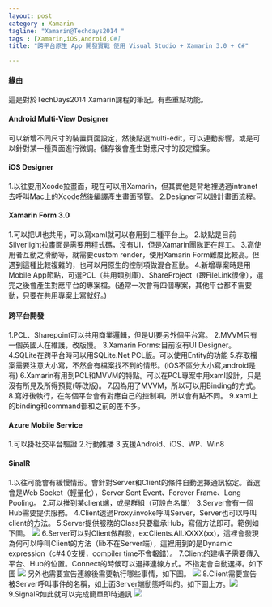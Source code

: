 ```yaml
---
layout: post
category : Xamarin 
tagline: "Xamarin@Techdays2014 "
tags : [Xamarin,iOS,Android,C#]
title: "跨平台原生 App 開發實戰 使用 Visual Studio + Xamarin 3.0 + C#"

---
```


#### 緣由

這是對於TechDays2014 Xamarin課程的筆記。有些重點功能。

#### Android Multi-View Designer

可以新增不同尺寸的裝置頁面設定，然後點選multi-edit，可以連動影響，或是可以針對某一種頁面進行微調。儲存後會產生對應尺寸的設定檔案。

#### iOS Designer

1.以往要用Xcode拉畫面，現在可以用Xamarin，但其實他是背地裡透過intranet去呼叫Mac上的Xcode然後編譯產生畫面預覽。
2.Designer可以設計畫面流程。

#### Xamarin Form 3.0
1.可以把UI也共用，可以寫xaml就可以套用到三種平台上。
2.缺點是目前Silverlight拉畫面是需要用程式碼，沒有UI，但是Xamarin團隊正在趕工。
3.高使用者互動之滑動等，就需要custom render，使用Xamarin Form難度比較高。但遇到這種比較複雜的，也可以用原生的控制項做混合互動。
4.新增專案時是用Mobile App節點，可選PCL（共用類別庫）、ShareProject（跟FileLink很像），選完之後會產生對應平台的專案檔。(通常一次會有四個專案，其他平台都不需要動，只要在共用專案上寫就好。)

#### 跨平台開發
1.PCL、Sharepoint可以共用商業邏輯，但是UI要另外個平台寫。
2.MVVM只有一個英國人在維護，改版慢。
3.Xamarin Forms:目前沒有UI Designer。
4.SQLite在跨平台時可以用SQLite.Net PCL版。可以使用Entity的功能
5.存取檔案需要注意大小寫，不然會有檔案找不到的情形。(iOS不區分大小寫,android是有)
6.Xamarin有用到PCL和MVVM的特點。可以在PCL專案中用xaml設計，只是沒有所見及所得預覽(等改版)。
7.因為用了MVVM，所以可以用Binding的方式。
8.寫好後執行，在每個平台會有對應自己的控制項，所以會有點不同。
9.xaml上的binding和command都和之前的差不多。


#### Azure Mobile Service
1.可以掛社交平台驗證
2.行動推播
3.支援Android、iOS、WP、Win8

#### SinalR
1.以往可能會有緩慢情形。會針對Server和Client的條件自動選擇通訊協定。首選會是Web Socket（輕量化），Server Sent Event、Forever Frame、Long Pooling。
2.可以推到某client端，或是群組（可設白名單）
3.Server會有一個Hub需要提供服務。
4.Client透過Proxy.invoke呼叫Server，Server也可以呼叫client的方法。
5.Server提供服務的Class只要繼承Hub，寫個方法即可。範例如下圖。
![][image-1]
6.Server可以對Client做群發，ex:Clients.All.XXXX(xx)，這裡會發現為何可以呼叫Client的方法（lib不在Server端），這裡用到的是Dynamic expression（c#4.0支援，compiler time不會報錯）。
7.Client的建構子需要傳入平台、Hub的位置。Connect的時候可以選擇連線方式。不指定會自動選擇。如下圖
![][image-2]
另外也需要宣告連線後需要執行哪些事情，如下圖。
![][image-3]
8.Client需要宣告被Server呼叫事件的名稱，如上面Server端動態呼叫的。如下圖上方。![][image-4]
9.SignalR如此就可以完成簡單即時通訊
![][image-5]


[image-1]:	https://farm6.staticflickr.com/5598/15540559282_4705c1750b_o.png
[image-2]:	https://farm4.staticflickr.com/3952/15540564482_08a1d0e298_o.png
[image-3]:	https://farm4.staticflickr.com/3956/15537048481_b12ce64a1a_o.png
[image-4]:	https://farm4.staticflickr.com/3952/15540564482_08a1d0e298_o.png
[image-5]:	https://farm6.staticflickr.com/5613/15516054796_46521f1a68_o.png